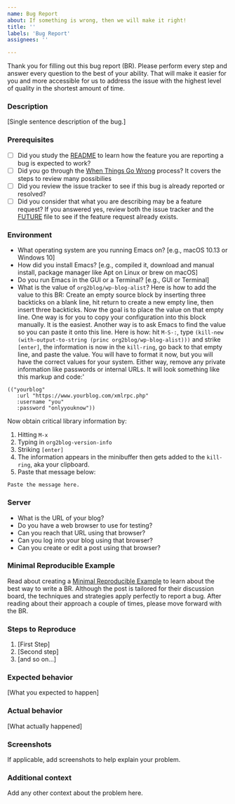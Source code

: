 ```yaml
---
name: Bug Report
about: If something is wrong, then we will make it right!
title: ''
labels: 'Bug Report'
assignees: ''

---
```


Thank you for filling out this bug report (BR). Please perform every step and answer every question to the best of your ability. That will make it easier for you and more accessible for us to address the issue with the highest level of quality in the shortest amount of time.

### Description

[Single sentence description of the bug.]

### Prerequisites

* [ ] Did you study the [README](https://github.com/org2blog/org2blog/blob/master/README.org) to learn how the feature you are reporting a bug is expected to work?
* [ ] Did you go through the [When Things Go Wrong](https://github.com/org2blog/org2blog#when-things-go-wrong-or-could-go-even-better) process? It covers the steps to review many possibilies
* [ ] Did you review the issue tracker to see if this bug is already
reported or resolved?
* [ ] Did you consider that what you are describing may be a feature request? If you answered yes, review both the issue tracker and the [FUTURE](https://github.com/org2blog/org2blog/blob/master/FUTURE.org)  file to see if the feature request already exists.

### Environment

- What operating system are you running Emacs on? [e.g., macOS 10.13 or Windows 10]
- How did you install Emacs? [e.g., compiled it, download and manual install, package manager like Apt on Linux or brew on macOS]
- Do you run Emacs in the GUI or a Terminal? [e.g., GUI or Terminal]
- What is the value of `org2blog/wp-blog-alist`? Here is how to add the value to this BR: Create an empty source block by inserting three backticks on a blank line, hit return to create a new empty line, then insert three backticks. Now the goal is to place the value on that empty line. One way is for you to copy your configuration into this block manually. It is the easiest. Another way is to ask Emacs to find the value so you can paste it onto this line. Here is how: hit `M-S-:`, type `(kill-new (with-output-to-string (princ org2blog/wp-blog-alist)))` and strike `[enter]`, the information is now in the `kill-ring`, go back to that empty line, and paste the value. You will have to format it now, but you will have the correct values for your system. Either way, remove any private information like passwords or internal URLs. It will look something like this markup and code:'

```
(("yourblog"
   :url "https://www.yourblog.com/xmlrpc.php"
   :username "you"
   :password "onlyyouknow"))
```

Now obtain critical library information by:
1. Hitting `M-x`
2. Typing in `org2blog-version-info`
3. Striking `[enter]`
4. The information appears in the minibuffer then gets added to the `kill-ring`, aka your clipboard.
5. Paste that message below:

```
Paste the message here.
```

### Server

- What is the URL of your blog?
- Do you have a web browser to use for testing?
- Can you reach that URL using that browser?
- Can you log into your blog using that browser?
- Can you create or edit a post using that browser?

### Minimal Reproducible Example

Read about creating a [Minimal Reproducible Example](https://stackoverflow.com/help/minimal-reproducible-example) to learn about the best way to write a BR. Although the post is tailored for their discussion board, the techniques and strategies apply perfectly to report a bug. After reading about their approach a couple of times, please move forward with the BR.

### Steps to Reproduce

1. [First Step]
2. [Second step]
3. [and so on...]

### Expected behavior

[What you expected to happen]

### Actual behavior

[What actually happened]

### Screenshots

If applicable, add screenshots to help explain your problem.

### Additional context

Add any other context about the problem here.
